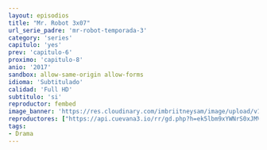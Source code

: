```yaml
---
layout: episodios
title: "Mr. Robot 3x07"
url_serie_padre: 'mr-robot-temporada-3'
category: 'series'
capitulo: 'yes'
prev: 'capitulo-6'
proximo: 'capitulo-8'
anio: '2017'
sandbox: allow-same-origin allow-forms
idioma: 'Subtitulado'
calidad: 'Full HD'
subtitulo: 'si'
reproductor: fembed
image_banner: 'https://res.cloudinary.com/imbriitneysam/image/upload/v1546988735/robot3-banner-min.jpg'
reproductores: ["https://api.cuevana3.io/rr/gd.php?h=ek5lbm9xYWNrS0xJMVp5b21KREk0dFBLbjVkaHhkRGdrOG1jbnBpUnhhS1Z6NkI1cE0rWG82dWtiSFNEcHRUa3JaZVVlbVNVMUtXVnFtcXJkdGk3NGJHU3FadVkyUT09"]
tags:
- Drama
---
```












